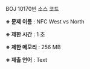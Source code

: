 BOJ 10170번 소스 코드

<b>※ 문제 이름</b> : NFC West vs North

<b>※ 제한 시간</b> : 1 초

<b>※ 제한 메모리</b> : 256 MB

<b>※ 제출 언어</b> : Text
